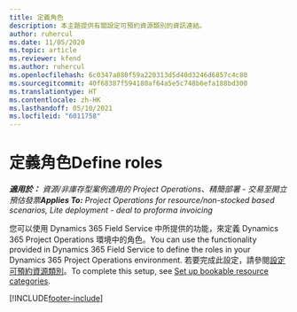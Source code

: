 ```yaml
---
title: 定義角色
description: 本主題提供有關設定可預約資源類別的資訊連結。
author: ruhercul
ms.date: 11/05/2020
ms.topic: article
ms.reviewer: kfend
ms.author: ruhercul
ms.openlocfilehash: 6c0347a880f59a220313d5d40d3246d6857c4c80
ms.sourcegitcommit: 40f68387f594180af64a5e5c748b6efa188bd300
ms.translationtype: HT
ms.contentlocale: zh-HK
ms.lasthandoff: 05/10/2021
ms.locfileid: "6011758"
---
```

# <a name="define-roles"></a><span data-ttu-id="76d66-103">定義角色</span><span class="sxs-lookup"><span data-stu-id="76d66-103">Define roles</span></span>

<span data-ttu-id="76d66-104">_**適用於：** 資源/非庫存型案例適用的 Project Operations、精簡部署 - 交易至開立預估發票_</span><span class="sxs-lookup"><span data-stu-id="76d66-104">_**Applies To:** Project Operations for resource/non-stocked based scenarios, Lite deployment - deal to proforma invoicing_</span></span>

<span data-ttu-id="76d66-105">您可以使用 Dynamics 365 Field Service 中所提供的功能，來定義 Dynamics 365 Project Operations 環境中的角色。</span><span class="sxs-lookup"><span data-stu-id="76d66-105">You can use the functionality provided in Dynamics 365 Field Service to define the roles in your Dynamics 365 Project Operations environment.</span></span> <span data-ttu-id="76d66-106">若要完成此設定，請參閱[設定可預約資源類別](/dynamics365/field-service/set-up-bookable-resource-categories)。</span><span class="sxs-lookup"><span data-stu-id="76d66-106">To complete this setup, see [Set up bookable resource categories](/dynamics365/field-service/set-up-bookable-resource-categories).</span></span>


[!INCLUDE[footer-include](../includes/footer-banner.md)]